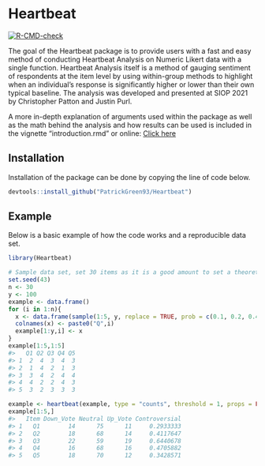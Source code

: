 
<!-- README.md is generated from README.Rmd. Please edit that file -->

# Heartbeat

<!-- badges: start -->

[![R-CMD-check](https://github.com/patrickgreen93/Heartbeat/workflows/R-CMD-check/badge.svg)](https://github.com/patrickgreen93/Heartbeat/actions)
<!-- badges: end -->

The goal of the Heartbeat package is to provide users with a fast and
easy method of conducting Heartbeat Analysis on Numeric Likert data with
a single function. Heartbeat Analysis itself is a method of gauging
sentiment of respondents at the item level by using within-group methods
to highlight when an individual’s response is significantly higher or
lower than their own typical baseline. The analysis was developed and
presented at SIOP 2021 by Christopher Patton and Justin Purl.

A more in-depth explanation of arguments used within the package as well
as the math behind the analysis and how results can be used is included
in the vignette “introduction.rmd” or online: [Click
here](https://patrickgreen93.github.io/Heartbeat/articles/Introduction.html)

## Installation

Installation of the package can be done by copying the line of code
below.

``` r
devtools::install_github("PatrickGreen93/Heartbeat")
```

## Example

Below is a basic example of how the code works and a reproducible data
set.

``` r
library(Heartbeat)

# Sample data set, set 30 items as it is a good amount to set a theoretical "baseline".
set.seed(43)
n <- 30
y <- 100
example <- data.frame()
for (i in 1:n){
  x <- data.frame(sample(1:5, y, replace = TRUE, prob = c(0.1, 0.2, 0.4, 0.2, 0.1)))
  colnames(x) <- paste0("Q",i)
  example[1:y,i] <- x
}
example[1:5,1:5]
#>   Q1 Q2 Q3 Q4 Q5
#> 1  2  4  3  4  3
#> 2  1  4  2  1  3
#> 3  3  4  2  4  4
#> 4  4  2  2  4  3
#> 5  3  2  3  3  3

example <- heartbeat(example, type = "counts", threshold = 1, props = FALSE, controversial = TRUE)
example[1:5,]
#>   Item Down_Vote Neutral Up_Vote Controversial
#> 1   Q1        14      75      11     0.2933333
#> 2   Q2        18      68      14     0.4117647
#> 3   Q3        22      59      19     0.6440678
#> 4   Q4        16      68      16     0.4705882
#> 5   Q5        18      70      12     0.3428571
```
